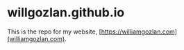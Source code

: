# willgozlan.github.io

This is the repo for my website, [https://williamgozlan.com](williamgozlan.com).
